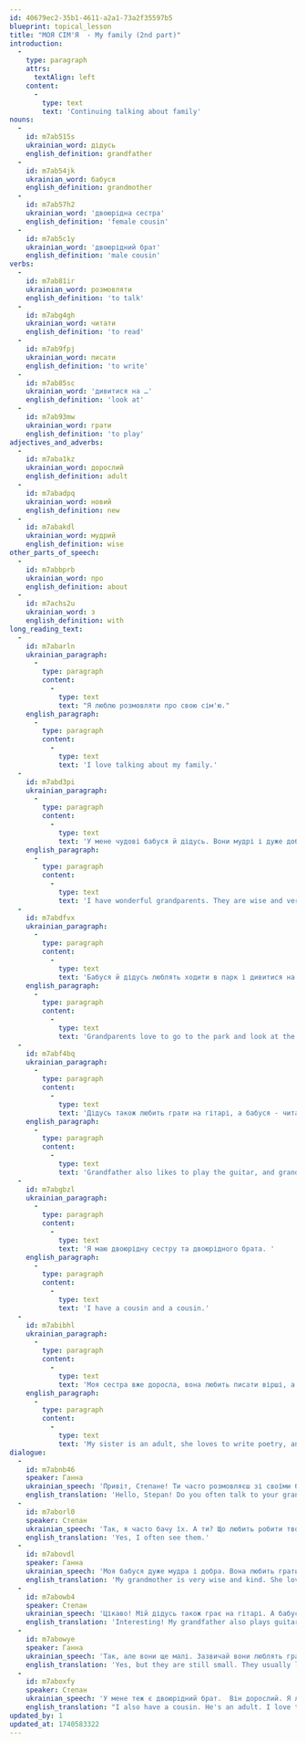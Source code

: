 ```yaml
---
id: 40679ec2-35b1-4611-a2a1-73a2f35597b5
blueprint: topical_lesson
title: "МОЯ СІМ'Я  - My family (2nd part)"
introduction:
  -
    type: paragraph
    attrs:
      textAlign: left
    content:
      -
        type: text
        text: 'Continuing talking about family'
nouns:
  -
    id: m7ab515s
    ukrainian_word: дідусь
    english_definition: grandfather
  -
    id: m7ab54jk
    ukrainian_word: бабуся
    english_definition: grandmother
  -
    id: m7ab57h2
    ukrainian_word: 'двоюрідна сестра'
    english_definition: 'female cousin'
  -
    id: m7ab5c1y
    ukrainian_word: 'двоюрідний брат'
    english_definition: 'male cousin'
verbs:
  -
    id: m7ab81ir
    ukrainian_word: розмовляти
    english_definition: 'to talk'
  -
    id: m7abg4gh
    ukrainian_word: читати
    english_definition: 'to read'
  -
    id: m7ab9fpj
    ukrainian_word: писати
    english_definition: 'to write'
  -
    id: m7ab85sc
    ukrainian_word: 'дивитися на …'
    english_definition: 'look at'
  -
    id: m7ab93mw
    ukrainian_word: грати
    english_definition: 'to play'
adjectives_and_adverbs:
  -
    id: m7aba1kz
    ukrainian_word: дорослий
    english_definition: adult
  -
    id: m7abadpq
    ukrainian_word: новий
    english_definition: new
  -
    id: m7abakdl
    ukrainian_word: мудрий
    english_definition: wise
other_parts_of_speech:
  -
    id: m7abbprb
    ukrainian_word: про
    english_definition: about
  -
    id: m7achs2u
    ukrainian_word: з
    english_definition: with
long_reading_text:
  -
    id: m7abarln
    ukrainian_paragraph:
      -
        type: paragraph
        content:
          -
            type: text
            text: "Я люблю розмовляти про свою сім'ю."
    english_paragraph:
      -
        type: paragraph
        content:
          -
            type: text
            text: 'I love talking about my family.'
  -
    id: m7abd3pi
    ukrainian_paragraph:
      -
        type: paragraph
        content:
          -
            type: text
            text: 'У мене чудові бабуся й дідусь. Вони мудрі і дуже добрі. '
    english_paragraph:
      -
        type: paragraph
        content:
          -
            type: text
            text: 'I have wonderful grandparents. They are wise and very kind.'
  -
    id: m7abdfvx
    ukrainian_paragraph:
      -
        type: paragraph
        content:
          -
            type: text
            text: 'Бабуся й дідусь люблять ходити в парк і дивитися на птахів та озеро.'
    english_paragraph:
      -
        type: paragraph
        content:
          -
            type: text
            text: 'Grandparents love to go to the park and look at the birds and the lake.'
  -
    id: m7abf4bq
    ukrainian_paragraph:
      -
        type: paragraph
        content:
          -
            type: text
            text: 'Дідусь також любить грати на гітарі, а бабуся - читати.'
    english_paragraph:
      -
        type: paragraph
        content:
          -
            type: text
            text: 'Grandfather also likes to play the guitar, and grandmother - to read.'
  -
    id: m7abgbzl
    ukrainian_paragraph:
      -
        type: paragraph
        content:
          -
            type: text
            text: 'Я маю двоюрідну сестру та двоюрідного брата. '
    english_paragraph:
      -
        type: paragraph
        content:
          -
            type: text
            text: 'I have a cousin and a cousin.'
  -
    id: m7abibhl
    ukrainian_paragraph:
      -
        type: paragraph
        content:
          -
            type: text
            text: 'Моя сестра вже доросла, вона любить писати вірші, а брат ще малий, він любить грати у баскетбол.'
    english_paragraph:
      -
        type: paragraph
        content:
          -
            type: text
            text: 'My sister is an adult, she loves to write poetry, and my brother is still small, he loves to play basketball.'
dialogue:
  -
    id: m7abnb46
    speaker: Ганна
    ukrainian_speech: 'Привіт, Степане! Ти часто розмовляєш зі своїми бабусею та дідусем?'
    english_translation: 'Hello, Stepan! Do you often talk to your grandparents?'
  -
    id: m7aborl0
    speaker: Степан
    ukrainian_speech: 'Так, я часто бачу їх. А ти? Що любить робити твоя бабуся?'
    english_translation: 'Yes, I often see them.'
  -
    id: m7abovdl
    speaker: Ганна
    ukrainian_speech: 'Моя бабуся дуже мудра і добра. Вона любить грати на гітарі й дивитися на птахів у саду.'
    english_translation: 'My grandmother is very wise and kind. She loves playing the guitar and watching birds in the garden.'
  -
    id: m7abowb4
    speaker: Степан
    ukrainian_speech: 'Цікаво! Мій дідусь також грає на гітарі. А бабуся любить читат детективи й писати листи. А в тебе є двоюрідні брат і сестра?'
    english_translation: 'Interesting! My grandfather also plays guitar. And grandmother likes to read detectives and write letters. Do you have cousins?'
  -
    id: m7abowye
    speaker: Ганна
    ukrainian_speech: 'Так, але вони ще малі. Зазвичай вони люблять грати у футбол.'
    english_translation: 'Yes, but they are still small. They usually like to play football.'
  -
    id: m7aboxfy
    speaker: Степан
    ukrainian_speech: 'У мене теж є двоюрідний брат.  Він дорослий. Я люблю розмовляти з ним.'
    english_translation: "I also have a cousin. He's an adult. I love talking to him."
updated_by: 1
updated_at: 1740583322
---
```

